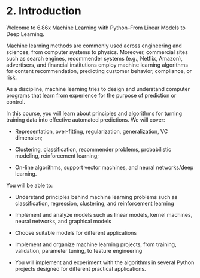 # 2. Introduction

Welcome to 6.86x Machine Learning with Python–From Linear Models to Deep Learning.

Machine learning methods are commonly used across engineering and sciences, from computer systems to physics. Moreover, commercial sites such as search engines, recommender systems (e.g., Netflix, Amazon), advertisers, and financial institutions employ machine learning algorithms for content recommendation, predicting customer behavior, compliance, or risk.

As a discipline, machine learning tries to design and understand computer programs that learn from experience for the purpose of prediction or control.

In this course, you will learn about principles and algorithms for turning training data into effective automated predictions. We will cover:

- Representation, over-fitting, regularization, generalization, VC dimension;

- Clustering, classification, recommender problems, probabilistic modeling, reinforcement learning;

- On-line algorithms, support vector machines, and neural networks/deep learning.

You will be able to:

- Understand principles behind machine learning problems such as classification, regression, clustering, and reinforcement learning

- Implement and analyze models such as linear models, kernel machines, neural networks, and graphical models

- Choose suitable models for different applications

- Implement and organize machine learning projects, from training, validation, parameter tuning, to feature engineering

- You will implement and experiment with the algorithms in several Python projects designed for different practical applications.
